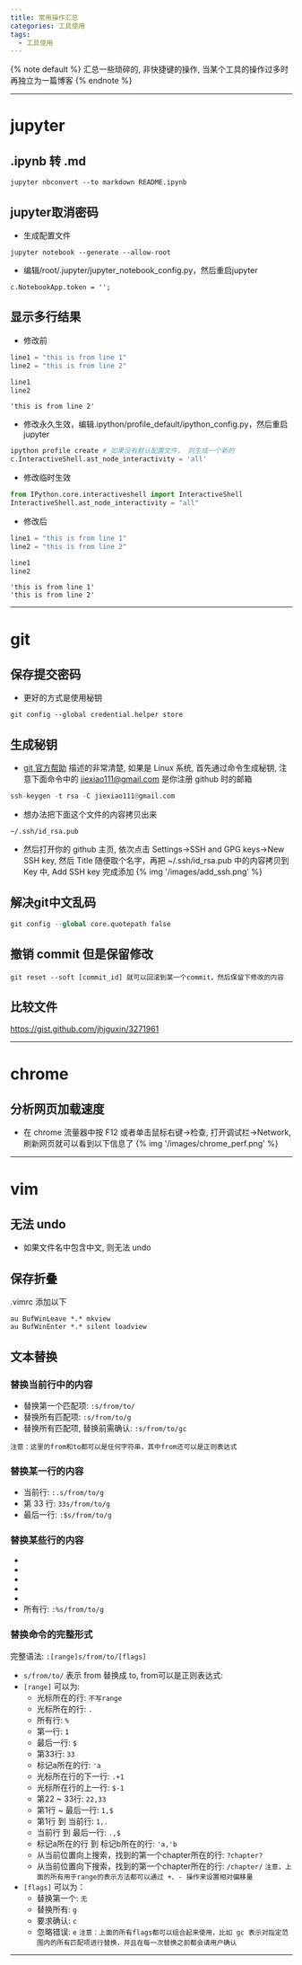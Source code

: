 ```yaml
---
title: 常用操作汇总
categories: 工具使用
tags:
  - 工具使用
---
```


{% note default %}
汇总一些琐碎的, 非快捷键的操作, 当某个工具的操作过多时再独立为一篇博客
{% endnote %}

<!--more-->

---

# jupyter
## .ipynb 转 .md
```shell
jupyter nbconvert --to markdown README.ipynb
```

## jupyter取消密码
* 生成配置文件
```shell
jupyter notebook --generate --allow-root
```

* 编辑/root/.jupyter/jupyter_notebook_config.py，然后重启jupyter
```shell
c.NotebookApp.token = '';
```
## 显示多行结果
* 修改前
```python
line1 = "this is from line 1"
line2 = "this is from line 2"

line1
line2
```
    'this is from line 2'
* 修改永久生效，编辑.ipython/profile_default/ipython_config.py，然后重启jupyter
```python
ipython profile create # 如果没有默认配置文件， 则生成一个新的
c.InteractiveShell.ast_node_interactivity = 'all'
```
* 修改临时生效
```python
from IPython.core.interactiveshell import InteractiveShell
InteractiveShell.ast_node_interactivity = "all"
```
* 修改后
```python
line1 = "this is from line 1"
line2 = "this is from line 2"

line1
line2
```
    'this is from line 1'
    'this is from line 2'
---

# git
## 保存提交密码
* 更好的方式是使用秘钥
```shell
git config --global credential.helper store
```

## 生成秘钥
* [git 官方帮助](https://help.github.com/articles/adding-a-new-ssh-key-to-your-github-account/) 描述的非常清楚, 如果是 Linux 系统, 首先通过命令生成秘钥, 注意下面命令中的 jiexiao111@gmail.com 是你注册 github 时的邮箱
```python
ssh-keygen -t rsa -C jiexiao111@gmail.com
```

* 想办法把下面这个文件的内容拷贝出来
```shell
~/.ssh/id_rsa.pub
```

* 然后打开你的 github 主页, 依次点击 Settings->SSH and GPG keys->New SSH key, 然后 Title 随便取个名字，再把 ~/.ssh/id_rsa.pub 中的内容拷贝到 Key 中, Add SSH key 完成添加
{% img  '/images/add_ssh.png' %}

## 解决git中文乱码
```python
git config --global core.quotepath false
```

## 撤销 commit 但是保留修改
```shell
git reset --soft [commit_id] 就可以回滚到某一个commit，然后保留下修改的内容
```

## 比较文件
<https://gist.github.com/jhjguxin/3271961>

---

# chrome
## 分析网页加载速度
* 在 chrome 流量器中按 F12 或者单击鼠标右键->检查, 打开调试栏->Network, 刷新网页就可以看到以下信息了
{% img  '/images/chrome_perf.png' %}

---

# vim
## 无法 undo
* 如果文件名中包含中文, 则无法 undo

## 保存折叠
.vimrc 添加以下
```shell
au BufWinLeave *.* mkview
au BufWinEnter *.* silent loadview
```

## 文本替换

### 替换当前行中的内容

* 替换第一个匹配项:             ``:s/from/to/``
* 替换所有匹配项:               ``:s/from/to/g``
* 替换所有匹配项, 替换前需确认: ``:s/from/to/gc``

``注意：这里的from和to都可以是任何字符串，其中from还可以是正则表达式``

### 替换某一行的内容

* 当前行:                       ``:.s/from/to/g``
* 第 33 行:                     ``33s/from/to/g``
* 最后一行:                     ``:$s/from/to/g``

### 替换某些行的内容

* [10行, 20行]:                 ``:10,20s/from/to/g``
* [1行, 最后一行]:              ``:1,$s/from/to/g``
* [1行, 当前行]:                ``:1,.s/from/to/g``
* [当前行, 最后一行]:           ``:.,$s/from/to/g``
* [标记a所在行, 标记b所在行]:   ``:'a,'bs/from/to/g``
* 所有行:                       ``:%s/from/to/g``

### 替换命令的完整形式
完整语法: ``:[range]s/from/to/[flags]``
* ``s/from/to/``  表示 from 替换成 to, from可以是正则表达式: 
* ``[range]`` 可以为:
    * 光标所在的行:                              ``不写range``
    * 光标所在的行:                                    ``.``
    * 所有行:                                          ``%``
    * 第一行:                                          ``1``
    * 最后一行:                                        ``$``
    * 第33行:                                          ``33``
    * 标记a所在的行:                                   ``'a``
    * 光标所在行的下一行:                        ``.+1``
    * 光标所在行的上一行:                                      ``$-1``
    * 第22 ~ 33行:                                      ``22,33``
    * 第1行 ~ 最后一行:                               ``1,$``
    * 第1行 到 当前行:                                 ``1,.``
    * 当前行 到 最后一行:                              ``.,$``
    * 标记a所在的行 到 标记b所在的行:                  ``'a,'b``
    * 从当前位置向上搜索，找到的第一个chapter所在的行: ``?chapter?``
    * 从当前位置向下搜索，找到的第一个chapter所在的行: ``/chapter/``
    ``注意，上面的所有用于range的表示方法都可以通过 +、- 操作来设置相对偏移量``
* ``[flags]`` 可以为：
    * 替换第一个: ``无``
    * 替换所有:     ``g``
    * 要求确认:                 ``c``
    * 忽略错误:                 ``e``
    ``注意：上面的所有flags都可以组合起来使用，比如 gc 表示对指定范围内的所有匹配项进行替换，并且在每一次替换之前都会请用户确认``

---

